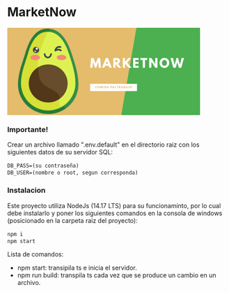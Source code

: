 # MarketNow
<img src="https://github.com/IgnadlO/MarketNow/blob/main/public/img/logotipo.png" height="200" align="center">

### Importante!
Crear un archivo llamado ".env.default" en el directorio raiz con los siguientes datos de su servidor SQL:
```
DB_PASS=(su contraseña)
DB_USER=(nombre o root, segun corresponda)
```

### Instalacion
Este proyecto utiliza NodeJs (14.17 LTS) para su funcionaminto,
por lo cual debe instalarlo y poner los siguientes comandos
en la consola de windows (posicionado en la carpeta raiz del proyecto):
```
npm i 
npm start
```

Lista de comandos:
- npm start: transipila ts e inicia el servidor.
- npm run build: transpila ts cada vez que se produce un cambio en un archivo.
